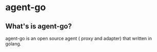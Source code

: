 # agent-go

## What's is agent-go?

agent-go is an open source agent ( proxy and adapter) that written in golang.
